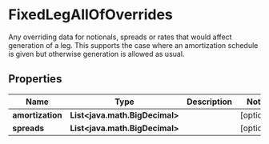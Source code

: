 

# FixedLegAllOfOverrides

Any overriding data for notionals, spreads or rates that would affect generation of a leg.  This supports the case where an amortization schedule is given but otherwise generation is allowed as usual.

## Properties

Name | Type | Description | Notes
------------ | ------------- | ------------- | -------------
**amortization** | **List&lt;java.math.BigDecimal&gt;** |  |  [optional]
**spreads** | **List&lt;java.math.BigDecimal&gt;** |  |  [optional]



